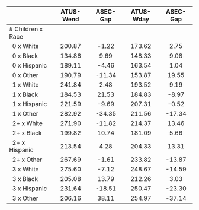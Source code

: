 
|                      |    ATUS-Wend |     ASEC-Gap |    ATUS-Wday |     ASEC-Gap |
| -------------------- | :----------: | :----------: | :----------: | :----------: |
| # Children x Race    |              |              |              |              |
| &nbsp;&nbsp;0 x White |       200.87 |        -1.22 |       173.62 |         2.75 |
| &nbsp;&nbsp;0 x Black |       134.86 |         9.69 |       148.33 |         9.08 |
| &nbsp;&nbsp;0 x Hispanic |       189.11 |        -4.46 |       163.54 |         1.04 |
| &nbsp;&nbsp;0 x Other |       190.79 |       -11.34 |       153.87 |        19.55 |
| &nbsp;&nbsp;1 x White |       241.84 |         2.48 |       193.52 |         9.19 |
| &nbsp;&nbsp;1 x Black |       184.53 |        21.53 |       184.83 |        -8.97 |
| &nbsp;&nbsp;1 x Hispanic |       221.59 |        -9.69 |       207.31 |        -0.52 |
| &nbsp;&nbsp;1 x Other |       282.92 |       -34.35 |       211.56 |       -17.34 |
| &nbsp;&nbsp;2+ x White |       271.90 |       -11.82 |       214.37 |        13.46 |
| &nbsp;&nbsp;2+ x Black |       199.82 |        10.74 |       181.09 |         5.66 |
| &nbsp;&nbsp;2+ x Hispanic |       213.54 |         4.28 |       204.33 |        13.31 |
| &nbsp;&nbsp;2+ x Other |       267.69 |        -1.61 |       233.82 |       -13.87 |
| &nbsp;&nbsp;3 x White |       275.60 |        -7.12 |       248.67 |       -14.59 |
| &nbsp;&nbsp;3 x Black |       205.08 |        13.79 |       212.26 |         3.03 |
| &nbsp;&nbsp;3 x Hispanic |       231.64 |       -18.51 |       250.47 |       -23.30 |
| &nbsp;&nbsp;3 x Other |       206.16 |        38.11 |       254.97 |       -37.14 |

